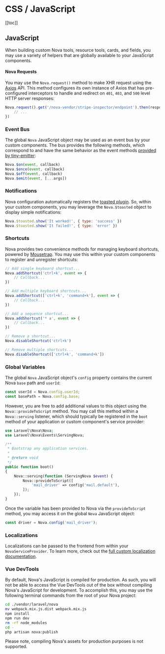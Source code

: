 # CSS / JavaScript

[[toc]]

## JavaScript

When building custom Nova tools, resource tools, cards, and fields, you may use a variety of helpers that are globally available to your JavaScript components.

#### Nova Requests

You may use the `Nova.request()` method to make XHR request using the [Axios](https://github.com/axios/axios) API. This method configures its own instance of Axios that has pre-configured interceptors to handle and redirect on `401`, `403`, and `500` level HTTP server responses:

```js
Nova.request().get('/nova-vendor/stripe-inspector/endpoint').then(response => {
    // ...
})
```

### Event Bus

The global `Nova` JavaScript object may be used as an event bus by your custom components. The bus provides the following methods, which correspond to and have the same behavior as the event methods [provided by tiny-emitter](https://www.npmjs.com/package/tiny-emitter):

```js
Nova.$on(event, callback)
Nova.$once(event, callback)
Nova.$off(event, callback)
Nova.$emit(event, [...args])
```

### Notifications

Nova configuration automatically registers the [toasted plugin](https://github.com/shakee93/toastedjs). So, within your custom components, you may leverage the `Nova.$toasted` object to display simple notifications:

```js
Nova.$toasted.show('It worked!', { type: 'success' })
Nova.$toasted.show('It failed!', { type: 'error' })
```

### Shortcuts

Nova provides two convenience methods for managing keyboard shortcuts, powered by [Mousetrap](https://craig.is/killing/mice). You may use this within your custom components to register and unregister shortcuts:

```js
// Add single keyboard shortcut...
Nova.addShortcut('ctrl+k', event => {
    // Callback...
})

// Add multiple keyboard shortcuts...
Nova.addShortcut(['ctrl+k', 'command+k'], event => {
    // Callback...
})

// Add a sequence shortcut...
Nova.addShortcut('* a', event => {
    // Callback...
})

// Remove a shortcut...
Nova.disableShortcut('ctrl+k')

// Remove multiple shortcuts...
Nova.disableShortcut(['ctrl+k', 'command+k'])
```

### Global Variables

The global `Nova` JavaScript object's `config` property contains the current Nova `base` path and `userId`:

```js
const userId = Nova.config.userId;
const basePath = Nova.config.base;
```

However, you are free to add additional values to this object using the `Nova::provideToScript` method. You may call this method within a `Nova::serving` listener, which should typically be registered in the `boot` method of your application or custom component's service provider:

```php
use Laravel\Nova\Nova;
use Laravel\Nova\Events\ServingNova;

/**
 * Bootstrap any application services.
 *
 * @return void
 */
public function boot()
{
    Nova::serving(function (ServingNova $event) {
        Nova::provideToScript([
            'mail_driver' => config('mail.default'),
        ]);
    });
}
```

Once the variable has been provided to Nova via the `provideToScript` method, you may access it on the global `Nova` JavaScript object:

```js
const driver = Nova.config('mail_driver');
```

### Localizations

Localizations can be passed to the frontend from within your `NovaServiceProvider`. To learn more, check out the [full custom localization documentation](./../customization/localization.md#Frontend).

### Vue DevTools

By default, Nova's JavaScript is compiled for production. As such, you will not be able to access the Vue DevTools out of the box without compiling Nova's JavaScript for development. To accomplish this, you may use the following terminal commands from the root of your Nova project:

```bash
cd ./vendor/laravel/nova
mv webpack.mix.js.dist webpack.mix.js
npm install
npm run dev
rm -rf node_modules
cd -
php artisan nova:publish
```

Please note, compiling Nova's assets for production purposes is not supported.
